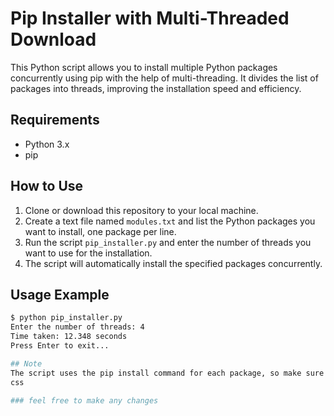 # Pip Installer with Multi-Threaded Download

This Python script allows you to install multiple Python packages concurrently using pip with the help of multi-threading. It divides the list of packages into threads, improving the installation speed and efficiency.

## Requirements

- Python 3.x
- pip

## How to Use

1. Clone or download this repository to your local machine.
2. Create a text file named `modules.txt` and list the Python packages you want to install, one package per line.
3. Run the script `pip_installer.py` and enter the number of threads you want to use for the installation.
4. The script will automatically install the specified packages concurrently.

## Usage Example

```bash
$ python pip_installer.py
Enter the number of threads: 4
Time taken: 12.348 seconds
Press Enter to exit...

## Note
The script uses the pip install command for each package, so make sure you have pip installed and configured correctly in your Python environment.
css

### feel free to make any changes

